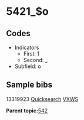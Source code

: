# 5421\_$o

## Codes

-   Indicators
    -   First: 1
    -   Second: \_
-   Subfield: o

## Sample bibs

13319923 [Quicksearch](https://search.library.yale.edu/catalog/13319923) [VXWS](http://prodorbis.library.yale.edu:7014/vxws/GetHoldingsService?bibId=13319923)

**Parent topic:**[542](../../tags/542/542.md)

